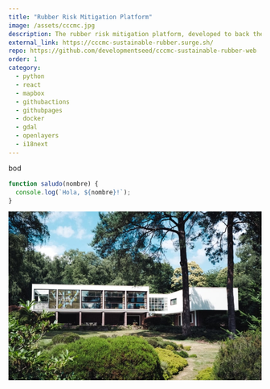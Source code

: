 ```yaml
---
title: "Rubber Risk Mitigation Platform"
image: /assets/cccmc.jpg
description: The rubber risk mitigation platform, developed to back the Guidelines for Sustainable Development of Natural Rubber.
external_link: https://cccmc-sustainable-rubber.surge.sh/
repo: https://github.com/developmentseed/cccmc-sustainable-rubber-web
order: 1
category: 
  - python
  - react
  - mapbox
  - githubactions
  - githubpages
  - docker
  - gdal
  - openlayers
  - i18next
---
```


bod

```javascript
function saludo(nombre) {
  console.log(`Hola, ${nombre}!`);
}
```

![image](/public/assets/product-1-min.jpg)